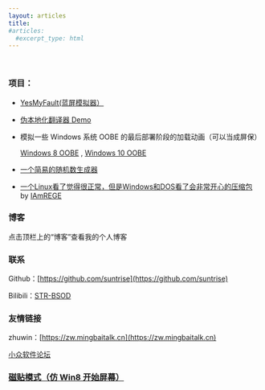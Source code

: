 ```yaml
---
layout: articles
title: 
#articles:
  #excerpt_type: html
---
```

  <center><div id="ggc"></div></center>
  <br>
  <script type="text/javascript" src="ggc.js"></script>
  
### 项目：
* [YesMyFault(蓝屏模拟器）](https://suntrise.github.io/yesmyfault)
* [伪本地化翻译器 Demo](https://suntrise.github.io/pseudo)
* 模拟一些 Windows 系统 OOBE 的最后部署阶段的加载动画（可以当成屏保）

   [Windows 8 OOBE](https://suntrise.github.io/suntrise/Win8OOBE.html) , [Windows 10 OOBE](https://suntrise.github.io/suntrise/Win10OOBE.html)
* [一个简易的随机数生成器](https://suntrise.github.io/suntrise/random.html)
* [一个Linux看了觉得很正常，但是Windows和DOS看了会非常开心的压缩包](https://suntrise.github.io/suntrise/happydos.tgz) by [IAmREGE](https://github.com/IAmREGE)


### 博客
点击顶栏上的“博客”查看我的个人博客


### 联系
Github：[https://github.com/suntrise](https://github.com/suntrise)

Bilibili：[STR-BSOD](https://space.bilibili.com/451475014)


### 友情链接
zhuwin：[https://zw.mingbaitalk.cn](https://zw.mingbaitalk.cn)

[小众软件论坛](https://meta.appinn.net)

### [磁贴模式（仿 Win8 开始屏幕）](https://suntrise.github.io/tiles)


